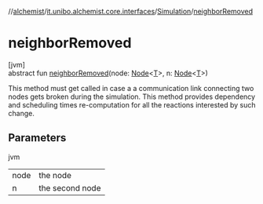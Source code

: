 //[alchemist](../../../index.md)/[it.unibo.alchemist.core.interfaces](../index.md)/[Simulation](index.md)/[neighborRemoved](neighbor-removed.md)

# neighborRemoved

[jvm]\
abstract fun [neighborRemoved](neighbor-removed.md)(node: [Node](../../it.unibo.alchemist.model.interfaces/-node/index.md)<[T](../../it.unibo.alchemist.model.interfaces/-action/index.md)>, n: [Node](../../it.unibo.alchemist.model.interfaces/-node/index.md)<[T](../../it.unibo.alchemist.model.interfaces/-action/index.md)>)

This method must get called in case a a communication link connecting two nodes gets broken during the simulation. This method provides dependency and scheduling times re-computation for all the reactions interested by such change.

## Parameters

jvm

| | |
|---|---|
| node | the node |
| n | the second node |
